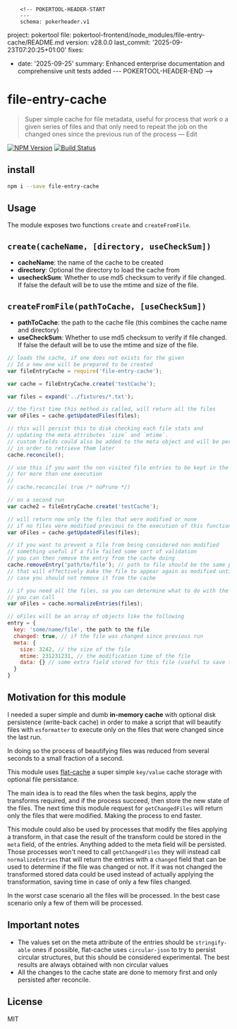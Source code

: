         <!-- POKERTOOL-HEADER-START
        ---
        schema: pokerheader.v1
project: pokertool
file: pokertool-frontend/node_modules/file-entry-cache/README.md
version: v28.0.0
last_commit: '2025-09-23T07:20:25+01:00'
fixes:
- date: '2025-09-25'
  summary: Enhanced enterprise documentation and comprehensive unit tests added
        ---
        POKERTOOL-HEADER-END -->
# file-entry-cache
> Super simple cache for file metadata, useful for process that work o a given series of files
> and that only need to repeat the job on the changed ones since the previous run of the process — Edit

[![NPM Version](http://img.shields.io/npm/v/file-entry-cache.svg?style=flat)](https://npmjs.org/package/file-entry-cache)
[![Build Status](http://img.shields.io/travis/royriojas/file-entry-cache.svg?style=flat)](https://travis-ci.org/royriojas/file-entry-cache)

## install

```bash
npm i --save file-entry-cache
```

## Usage

The module exposes two functions `create` and `createFromFile`.

## `create(cacheName, [directory, useCheckSum])`
- **cacheName**: the name of the cache to be created
- **directory**: Optional the directory to load the cache from
- **usecheckSum**: Whether to use md5 checksum to verify if file changed. If false the default will be to use the mtime and size of the file.

## `createFromFile(pathToCache, [useCheckSum])`
- **pathToCache**: the path to the cache file (this combines the cache name and directory)
- **useCheckSum**: Whether to use md5 checksum to verify if file changed. If false the default will be to use the mtime and size of the file.

```js
// loads the cache, if one does not exists for the given
// Id a new one will be prepared to be created
var fileEntryCache = require('file-entry-cache');

var cache = fileEntryCache.create('testCache');

var files = expand('../fixtures/*.txt');

// the first time this method is called, will return all the files
var oFiles = cache.getUpdatedFiles(files);

// this will persist this to disk checking each file stats and
// updating the meta attributes `size` and `mtime`.
// custom fields could also be added to the meta object and will be persisted
// in order to retrieve them later
cache.reconcile();

// use this if you want the non visited file entries to be kept in the cache
// for more than one execution
//
// cache.reconcile( true /* noPrune */)

// on a second run
var cache2 = fileEntryCache.create('testCache');

// will return now only the files that were modified or none
// if no files were modified previous to the execution of this function
var oFiles = cache.getUpdatedFiles(files);

// if you want to prevent a file from being considered non modified
// something useful if a file failed some sort of validation
// you can then remove the entry from the cache doing
cache.removeEntry('path/to/file'); // path to file should be the same path of the file received on `getUpdatedFiles`
// that will effectively make the file to appear again as modified until the validation is passed. In that
// case you should not remove it from the cache

// if you need all the files, so you can determine what to do with the changed ones
// you can call
var oFiles = cache.normalizeEntries(files);

// oFiles will be an array of objects like the following
entry = {
  key: 'some/name/file', the path to the file
  changed: true, // if the file was changed since previous run
  meta: {
    size: 3242, // the size of the file
    mtime: 231231231, // the modification time of the file
    data: {} // some extra field stored for this file (useful to save the result of a transformation on the file
  }
}

```

## Motivation for this module

I needed a super simple and dumb **in-memory cache** with optional disk persistence (write-back cache) in order to make
a script that will beautify files with `esformatter` to execute only on the files that were changed since the last run.

In doing so the process of beautifying files was reduced from several seconds to a small fraction of a second.

This module uses [flat-cache](https://www.npmjs.com/package/flat-cache) a super simple `key/value` cache storage with
optional file persistance.

The main idea is to read the files when the task begins, apply the transforms required, and if the process succeed,
then store the new state of the files. The next time this module request for `getChangedFiles` will return only
the files that were modified. Making the process to end faster.

This module could also be used by processes that modify the files applying a transform, in that case the result of the
transform could be stored in the `meta` field, of the entries. Anything added to the meta field will be persisted.
Those processes won't need to call `getChangedFiles` they will instead call `normalizeEntries` that will return the
entries with a `changed` field that can be used to determine if the file was changed or not. If it was not changed
the transformed stored data could be used instead of actually applying the transformation, saving time in case of only
a few files changed.

In the worst case scenario all the files will be processed. In the best case scenario only a few of them will be processed.

## Important notes
- The values set on the meta attribute of the entries should be `stringify-able` ones if possible, flat-cache uses `circular-json` to try to persist circular structures, but this should be considered experimental. The best results are always obtained with non circular values
- All the changes to the cache state are done to memory first and only persisted after reconcile.

## License

MIT


